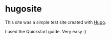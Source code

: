 # hugosite

This site was a simple test site created with [Hugo](https://gohugo.io).

I used the Quickstart guide. Very easy :)
